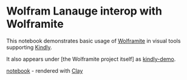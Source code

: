 # Wolfram Lanauge interop with Wolframite

This notebook demonstrates basic usage of [Wolframite](https://github.com/scicloj/wolframite/) in visual tools supporting [Kindly](https://scicloj.github.io/kindly-noted/kindly).

It also appears under [the Wolframite project itself] as [kindly-demo](https://github.com/scicloj/wolframite/blob/main/dev/kindly-demo.clj).

[notebook](https://scicloj.github.io/clojure-data-scrapbook/projects/math/wolframite/) - rendered with [Clay](https://scicloj.github.io/clay/)


